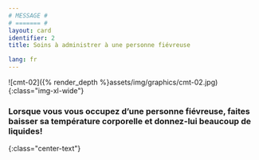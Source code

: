 ```yaml
---
# MESSAGE #
# ======= #
layout: card
identifier: 2
title: Soins à administrer à une personne fiévreuse

lang: fr
---
```


![cmt-02]({% render_depth %}assets/img/graphics/cmt-02.jpg){:class="img-xl-wide"}

### Lorsque vous vous occupez d’une personne fiévreuse, faites baisser sa température corporelle et donnez-lui beaucoup de liquides!
{:class="center-text"}